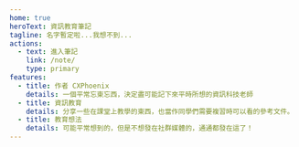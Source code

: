 ```yaml
---
home: true
heroText: 資訊教育筆記
tagline: 名字暫定啦...我想不到...
actions:
  - text: 進入筆記
    link: /note/
    type: primary
features:
  - title: 作者 CXPhoenix
    details: 一個平常忘東忘西，決定盡可能記下來平時所想的資訊科技老師
  - title: 資訊教育
    details: 分享一些在課堂上教學的東西，也當作同學們需要複習時可以看的參考文件。
  - title: 教育想法
    details: 可能平常想到的，但是不想發在社群媒體的，通通都發在這了！
---
```

